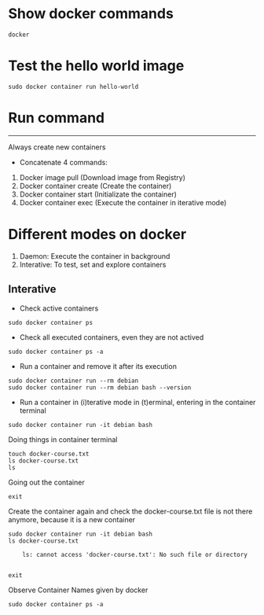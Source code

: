 # Show docker commands

```console
docker
```

# Test the hello world image

```console
sudo docker container run hello-world
```

# Run command
---
Always create new containers

- Concatenate 4 commands:
1. Docker image pull (Download image from Registry)
2. Docker container create (Create the container)
3. Docker container start (Initializate the container)
4. Docker container exec (Execute the container in iterative mode)

# Different modes on docker

1. Daemon: Execute the container in background
2. Interative: To test, set and explore containers

## Interative

- Check active containers
```console
sudo docker container ps
```

- Check all executed containers, even they are not actived
```console
sudo docker container ps -a
```

- Run a container and remove it after its execution
```console
sudo docker container run --rm debian
sudo docker container run --rm debian bash --version
```

- Run a container in (i)terative mode in (t)erminal, entering in the container terminal
```console
sudo docker container run -it debian bash
```

Doing things in container terminal
```console
touch docker-course.txt
ls docker-course.txt
ls
```

Going out the container
```console
exit
```

Create the container again and check the docker-course.txt file
is not there anymore, because it is a new container
```console
sudo docker container run -it debian bash
ls docker-course.txt

	ls: cannot access 'docker-course.txt': No such file or directory


exit
```

Observe Container Names given by docker
```console
sudo docker container ps -a
```
